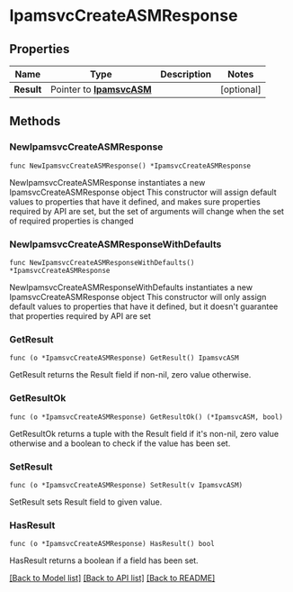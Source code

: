 # IpamsvcCreateASMResponse

## Properties

Name | Type | Description | Notes
------------ | ------------- | ------------- | -------------
**Result** | Pointer to [**IpamsvcASM**](IpamsvcASM.md) |  | [optional] 

## Methods

### NewIpamsvcCreateASMResponse

`func NewIpamsvcCreateASMResponse() *IpamsvcCreateASMResponse`

NewIpamsvcCreateASMResponse instantiates a new IpamsvcCreateASMResponse object
This constructor will assign default values to properties that have it defined,
and makes sure properties required by API are set, but the set of arguments
will change when the set of required properties is changed

### NewIpamsvcCreateASMResponseWithDefaults

`func NewIpamsvcCreateASMResponseWithDefaults() *IpamsvcCreateASMResponse`

NewIpamsvcCreateASMResponseWithDefaults instantiates a new IpamsvcCreateASMResponse object
This constructor will only assign default values to properties that have it defined,
but it doesn't guarantee that properties required by API are set

### GetResult

`func (o *IpamsvcCreateASMResponse) GetResult() IpamsvcASM`

GetResult returns the Result field if non-nil, zero value otherwise.

### GetResultOk

`func (o *IpamsvcCreateASMResponse) GetResultOk() (*IpamsvcASM, bool)`

GetResultOk returns a tuple with the Result field if it's non-nil, zero value otherwise
and a boolean to check if the value has been set.

### SetResult

`func (o *IpamsvcCreateASMResponse) SetResult(v IpamsvcASM)`

SetResult sets Result field to given value.

### HasResult

`func (o *IpamsvcCreateASMResponse) HasResult() bool`

HasResult returns a boolean if a field has been set.


[[Back to Model list]](../README.md#documentation-for-models) [[Back to API list]](../README.md#documentation-for-api-endpoints) [[Back to README]](../README.md)


